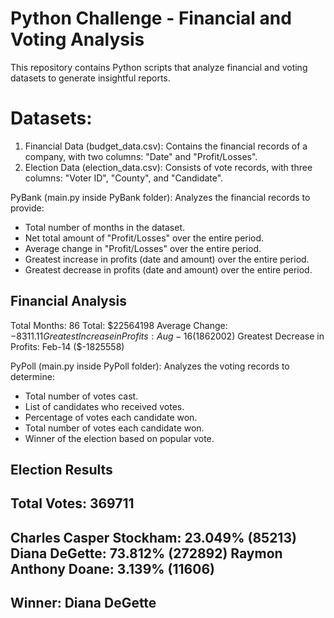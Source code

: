 # Python Challenge - Financial and Voting Analysis

This repository contains Python scripts that analyze financial and voting datasets to generate insightful reports.

# Datasets:
1. Financial Data (budget_data.csv): Contains the financial records of a company, with two columns: "Date" and "Profit/Losses".
2. Election Data (election_data.csv): Consists of vote records, with three columns: "Voter ID", "County", and "Candidate".


PyBank (main.py inside PyBank folder): Analyzes the financial records to provide:

- Total number of months in the dataset.
- Net total amount of "Profit/Losses" over the entire period.
- Average change in "Profit/Losses" over the entire period.
- Greatest increase in profits (date and amount) over the entire period.
- Greatest decrease in profits (date and amount) over the entire period.

Financial Analysis
---------------------------
Total Months: 86
Total: $22564198
Average Change: $-8311.11
Greatest Increase in Profits: Aug-16 ($1862002)
Greatest Decrease in Profits: Feb-14 ($-1825558)




PyPoll (main.py inside PyPoll folder): Analyzes the voting records to determine:

- Total number of votes cast.
- List of candidates who received votes.
- Percentage of votes each candidate won.
- Total number of votes each candidate won.
- Winner of the election based on popular vote.

Election Results
-------------------------
Total Votes: 369711
-------------------------
Charles Casper Stockham: 23.049% (85213)
Diana DeGette: 73.812% (272892)
Raymon Anthony Doane: 3.139% (11606)
-------------------------
Winner: Diana DeGette
-------------------------
